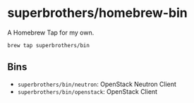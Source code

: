# superbrothers/homebrew-bin

A Homebrew Tap for my own.

```
brew tap superbrothers/bin
```

## Bins

- `superbrothers/bin/neutron`: OpenStack Neutron Client
- `superbrothers/bin/openstack`: OpenStack Client
